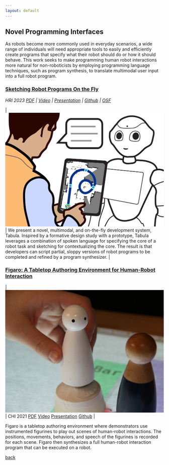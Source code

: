 ```yaml
---
layout: default
---
```


## Novel Programming Interfaces
As robots become more commonly used in everyday scenarios, a wide range of individuals will need appropriate tools to easily and efficiently create programs that specify what their robot should do or how it should behave. This work seeks to make programming human robot interactions more natural for non-roboticists by employing programming language techniques, such as program synthesis, to translate multimodal user input into a full robot program.

### [Sketching Robot Programs On the Fly](https://dl.acm.org/doi/abs/10.1145/3568162.3576991)

<p style="margin:0;"><em>HRI 2023</em> <i class="fa fa-clock-o smaller_font" aria-hidden="true"><a href="https://arxiv.org/pdf/2302.03088.pdf" target="_blank" class="link_grey">PDF</a> | <a href="" target="_blank" class="link_grey">Video</a> | <a href="" target="_blank" class="link_grey">Presentation</a> | <a href="https://github.com/Wisc-HCI/Tabula" target="_blank" class="link_grey">Github</a> | <a href="https://osf.io/jktph/" target="_blank" class="link_grey">OSF</a></i></p>

| ![Tabula](./assets/img/tabula-teaser.jpg) | We present a novel, multimodal, and on-the-fly development system, Tabula. Inspired by a formative design study with a prototype, Tabula leverages a combination of spoken language for specifying the core of a robot task and sketching for contextualizing the core. The result is that developers can script partial, sloppy versions of robot programs to be completed and refined by a program synthesizer. |

### [Figaro: A Tabletop Authoring Environment for Human-Robot Interaction](https://dl.acm.org/doi/abs/10.1145/3411764.3446864)

| ![Figaro](./assets/img/figaro-figures.jpeg) | CHI 2021 <a href="https://par.nsf.gov/servlets/purl/10210854" target="_blank" class="link_grey">PDF</a> <a href="https://www.youtube.com/watch?v=bQP1GYbda5I" target="_blank" class="link_grey">Video</a> <a href="https://www.youtube.com/watch?v=7ox53gOHx4I&t=2s" target="_blank" class="link_grey">Presentation</a> <a href="https://github.com/Wisc-HCI/Figaro" target="_blank" class="link_grey">Github</a> |

Figaro is a tabletop authoring environment where demonstrators use instrumented figurines to play out scenes of human-robot interactions. The positions, movements, behaviors, and speech of the figurines is recorded for each scene. Figaro then synthesizes a full human-robot interaction program that can be executed on a robot.

[back](./)
